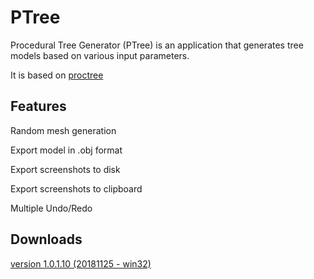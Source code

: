 # PTree
Procedural Tree Generator (PTree) is an application that generates tree models based on various input parameters.

It is based on [proctree](https://github.com/supereggbert/proctree.js/)


## Features
Random mesh generation

Export model in .obj format

Export screenshots to disk

Export screenshots to clipboard

Multiple Undo/Redo


## Downloads
[version 1.0.1.10 (20181125 - win32)](https://sourceforge.net/projects/procedural-tree-generator/files/PROCEDURAL_TREE_GENERATOR_1.0/PTree_1.0.1.10_bin.zip/download)
